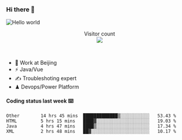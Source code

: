 ### Hi there 👋

<img src="https://raw.githubusercontent.com/sagar-viradiya/sagar-viradiya/master/resources/banner.png" alt="Hello world">
<p align="center"> 
  Visitor count<br/>
  <img src="https://profile-counter.glitch.me/youszoe/count.svg" />
</p>
<br/>

- 🍻 Work at Beijing 
- ⚡  Java/Vue
- ✍️  Troubleshoting expert
- ♟  Devops/Power Platform 

#### Coding status last week ⌨️

<!--START_SECTION:waka-->
```text
Other        14 hrs 45 mins  █████████████▒░░░░░░░░░░░   53.43 % 
HTML         5 hrs 15 mins   ████▓░░░░░░░░░░░░░░░░░░░░   19.03 % 
Java         4 hrs 47 mins   ████▒░░░░░░░░░░░░░░░░░░░░   17.34 % 
XML          2 hrs 48 mins   ██▓░░░░░░░░░░░░░░░░░░░░░░   10.17 % 
```
<!--END_SECTION:waka-->

<br/>
<center><img src="http://ghchart.rshah.org/409ba5/yousazoe" alt="" /></center>


